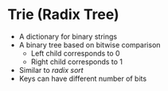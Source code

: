 Trie (Radix Tree)
===================

* A dictionary for binary strings
* A binary tree based on bitwise comparison
    * Left child corresponds to 0
    * Right child corresponds to 1
* Similar to *radix sort*
* Keys can have different number of bits
